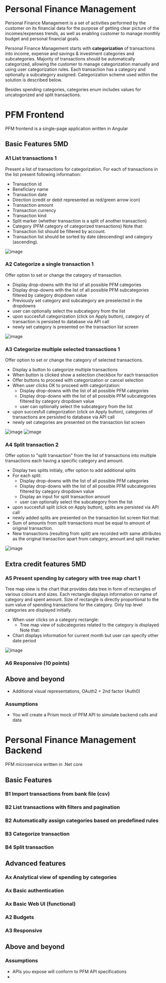 Personal Finance Management
===========================
Personal Finance Management is a set of activities performed by the customer on its financial data for the purpose of getting clear picture of the incomes/expenses trends, as well as enabling customer to manage monthly budget and personal financial goals.

Personal Finance Management starts with **categorization** of transactions into income, expense and savings & investment categories and subcategories. Majority of transactions should be automatically categorized, allowing the customer to manage categorization manually and using user categorization rules. Each transaction has a category and optionally a subcategory assigned. Categorization scheme used within the solution is described below. 

Besides spending categories, categories enum includes values for uncatogorized and split transactions.

PFM Frontend
============
PFM frontend is a single-page application written in Angular

Basic Features 5MD
--------------

### A1 List transactions 1

Present a list of transactions for categorization.
For each of transactions in the list present following information:
- Transaction id
- Beneficiary name
- Transaction date
- Direction (credit or debit represented as red/green arrow icon)
- Transaction amount
- Transaction currency
- Transaction kind
- Split marker (whether transaction is a split of another transaction)
- Category (PFM category of categorized transactions)
Note that:
- Transaction list should be filtered by account.
- Transaction list should be sorted by date (descending) and category (ascending).

![image](images/139_pfm_financialoverview_list1.jpg)


### A2 Categorize a single transaction 1
Offer option to set or change the category of transaction.
- Display drop-downs with the list of all possible PFM categories
- Display drop-downs with the list of all possible PFM subcategories filtered by category dropdown value
- Previously set category and subcategory are preselected in the dropdowns
- user can optionally select the subcategory from the list
- upon succesfull categorization (click on Apply button), category of transaction is persisted to database via API call
- newly set category is presented on the transaction list screen

![image](images/142_pfm_financialoverview_addcategory.jpg)

### A3 Categorize multiple selected transactions 1
Offer option to set or change the category of selected transactions.
- Display a button to categorize multiple transactions
- When button is clicked show a selection checkbox for each transaction
- Offer buttons to proceed with categorization or cancel selection
- When user clicks OK to proceed with categorization:
  - Display drop-downs with the list of all possible PFM categories
  - Display drop-downs with the list of all possible PFM subcategories filtered by category dropdown value
  - user can optionally select the subcategory from the list
- upon succesfull categorization (click on Apply button), categories of transactions are persisted to database via API call
- newly set categories are presented on the transaction list screen

![image](images/139_pfm_financialoverview_list1.jpg)
![image](images/140_pfm_financialoverview-list2.jpg)

### A4 Split transaction 2
Offer option to "split transaction" from the list of transactions into multiple transactions each having a specific category and amount.
- Display two splits initialy, offer option to add additional splits
- For each split:
  - Display drop-downs with the list of all possible PFM categories
  - Display drop-downs with the list of all possible PFM subcategories filtered by category dropdown value
  - Display an input for split transaction amount
  - user can optionally select the subcategory from the list
- upon succesfull split (click on Apply button), splits are persisted via API call
- newly added splits are presented on the transaction list screen
Not that:
- Sum of amounts from split transactions must be equal to amount of original transaction.
- New transactions (resulting from split) are recorded with same attributes as the original transaction apart from category, amount and split marker.

![image](143_pfm_financialoverview_splittransaction.jpg)



Extra credit features 5MD
-----------------
### A5 Present spending by category with tree map chart 1
Tree map view is the chart that provides data tree in form of rectangles of various colours and sizes. Each rectangle displays information on name of category and spent amount. Size of rectangle is directly proportional to the sum value of spending transactions for the category. Only top level categories are displayed initially.
- When user clicks on a category rectangle:
  - Tree map view of subcategories related to the category is displayed
Note that:
- Chart displays information for current month but user can specify other date period

![image](images/148_pfm_financialoverview_tree.jpg)

### A6 Responsive (10 points)

Above and beyond
----------------
- Additional visual representations, OAuth2 + 2nd factor (Auth0)


### Assumptions
- You will create a Prism mock of PFM API to simulate backend calls and data

Personal Finance Management Backend
====================================

PFM microservice written in .Net core


Basic Features
--------------

### B1 Import transactions from bank file (csv)
### B2 List transactions with filters and pagination
### B2 Automatically assign categories based on predefined rules
### B3 Categorize transaction
### B4 Split transaction

Advanced features
-----------------
### Ax Analytical view of spending by categories
### Ax Basic authentication
### Ax Basic Web UI (functional)
### A2 Budgets
### A3 Responsive

Above and beyond
----------------

### Assumptions
- APIs you expose will conform to PFM API specifications
- 


